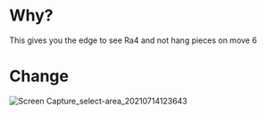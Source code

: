 # Why?
This gives you the edge to see Ra4 and not hang pieces on move 6

# Change
![Screen Capture_select-area_20210714123643](https://user-images.githubusercontent.com/14860135/125608531-fe2c0277-95bd-4fd2-965d-f231e22e3069.png)
